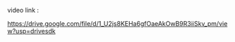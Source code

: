 video link :

https://drive.google.com/file/d/1_U2js8KEHa6gfOaeAkOwB9R3iiSkv_pm/view?usp=drivesdk 


